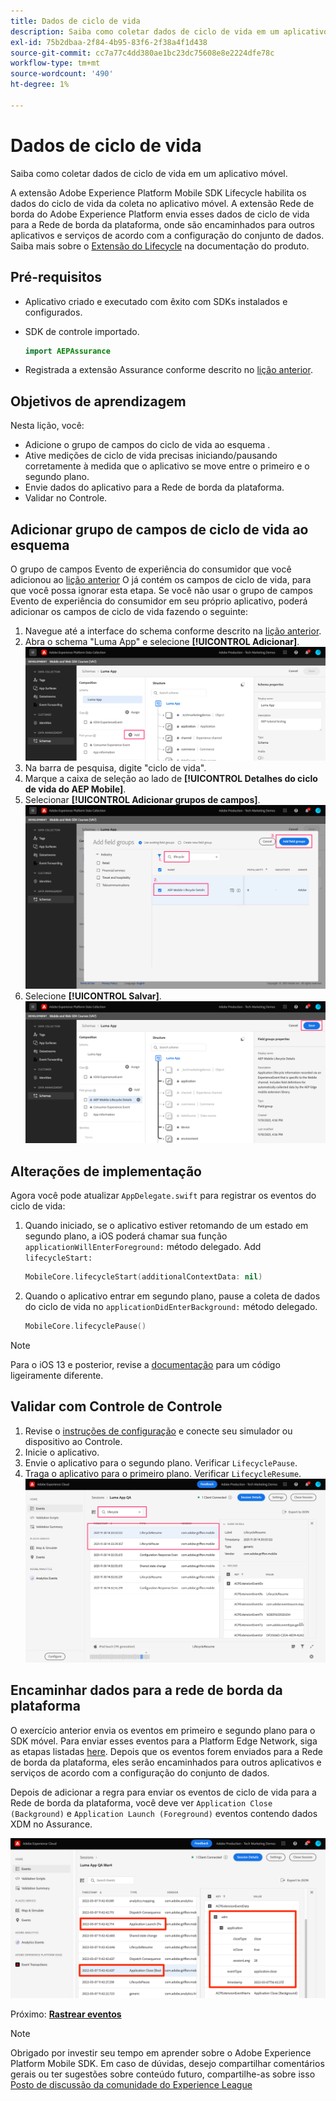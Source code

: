```yaml
---
title: Dados de ciclo de vida
description: Saiba como coletar dados de ciclo de vida em um aplicativo móvel.
exl-id: 75b2dbaa-2f84-4b95-83f6-2f38a4f1d438
source-git-commit: cc7a77c4dd380ae1bc23dc75608e8e2224dfe78c
workflow-type: tm+mt
source-wordcount: '490'
ht-degree: 1%

---
```


# Dados de ciclo de vida

Saiba como coletar dados de ciclo de vida em um aplicativo móvel.

A extensão Adobe Experience Platform Mobile SDK Lifecycle habilita os dados do ciclo de vida da coleta no aplicativo móvel. A extensão Rede de borda do Adobe Experience Platform envia esses dados de ciclo de vida para a Rede de borda da plataforma, onde são encaminhados para outros aplicativos e serviços de acordo com a configuração do conjunto de dados. Saiba mais sobre o [Extensão do Lifecycle](https://aep-sdks.gitbook.io/docs/foundation-extensions/lifecycle-for-edge-network) na documentação do produto.


## Pré-requisitos

* Aplicativo criado e executado com êxito com SDKs instalados e configurados.
* SDK de controle importado.

   ```swift
   import AEPAssurance
   ```

* Registrada a extensão Assurance conforme descrito no [lição anterior](install-sdks.md).

## Objetivos de aprendizagem

Nesta lição, você:

* Adicione o grupo de campos do ciclo de vida ao esquema .
* Ative medições de ciclo de vida precisas iniciando/pausando corretamente à medida que o aplicativo se move entre o primeiro e o segundo plano.
* Envie dados do aplicativo para a Rede de borda da plataforma.
* Validar no Controle.

## Adicionar grupo de campos de ciclo de vida ao esquema

O grupo de campos Evento de experiência do consumidor que você adicionou ao [lição anterior](create-schema.md) O já contém os campos de ciclo de vida, para que você possa ignorar esta etapa. Se você não usar o grupo de campos Evento de experiência do consumidor em seu próprio aplicativo, poderá adicionar os campos de ciclo de vida fazendo o seguinte:

1. Navegue até a interface do schema conforme descrito na [lição anterior](create-schema.md).
1. Abra o schema &quot;Luma App&quot; e selecione **[!UICONTROL Adicionar]**.
   ![selecionar adicionar](assets/mobile-lifecycle-add.png)
1. Na barra de pesquisa, digite &quot;ciclo de vida&quot;.
1. Marque a caixa de seleção ao lado de **[!UICONTROL Detalhes do ciclo de vida do AEP Mobile]**.
1. Selecionar **[!UICONTROL Adicionar grupos de campos]**.
   ![adicionar grupo de campos](assets/mobile-lifecycle-lifecycle-field-group.png)
1. Selecione **[!UICONTROL Salvar]**.
   ![save](assets/mobile-lifecycle-lifecycle-save.png)


## Alterações de implementação

Agora você pode atualizar `AppDelegate.swift` para registrar os eventos do ciclo de vida:

1. Quando iniciado, se o aplicativo estiver retomando de um estado em segundo plano, a iOS poderá chamar sua função `applicationWillEnterForeground:` método delegado. Add `lifecycleStart:`

   ```swift
   MobileCore.lifecycleStart(additionalContextData: nil)
   ```

1. Quando o aplicativo entrar em segundo plano, pause a coleta de dados do ciclo de vida no `applicationDidEnterBackground:` método delegado.

   ```swift
   MobileCore.lifecyclePause()
   ```

>[!NOTE]
>
>Para o iOS 13 e posterior, revise a [documentação](https://aep-sdks.gitbook.io/docs/foundation-extensions/mobile-core/lifecycle#register-lifecycle-with-mobile-core-and-add-appropriate-start-pause-calls) para um código ligeiramente diferente.

## Validar com Controle de Controle

1. Revise o [instruções de configuração](assurance.md) e conecte seu simulador ou dispositivo ao Controle.
1. Inicie o aplicativo.
1. Envie o aplicativo para o segundo plano. Verificar `LifecyclePause`.
1. Traga o aplicativo para o primeiro plano. Verificar `LifecycleResume`.
   ![validar ciclo de vida](assets/mobile-lifecycle-lifecycle-assurance.png)


## Encaminhar dados para a rede de borda da plataforma

O exercício anterior envia os eventos em primeiro e segundo plano para o SDK móvel. Para enviar esses eventos para a Platform Edge Network, siga as etapas listadas [here](https://aep-sdks.gitbook.io/docs/foundation-extensions/lifecycle-for-edge-network#configure-a-rule-to-forward-lifecycle-metrics-to-platform). Depois que os eventos forem enviados para a Rede de borda da plataforma, eles serão encaminhados para outros aplicativos e serviços de acordo com a configuração do conjunto de dados.

Depois de adicionar a regra para enviar os eventos de ciclo de vida para a Rede de borda da plataforma, você deve ver `Application Close (Background)` e `Application Launch (Foreground)` eventos contendo dados XDM no Assurance.

![validar o ciclo de vida enviado para o Platform Edge](assets/mobile-lifecycle-edge-assurance.png)



Próximo: **[Rastrear eventos](events.md)**

>[!NOTE]
>
>Obrigado por investir seu tempo em aprender sobre o Adobe Experience Platform Mobile SDK. Em caso de dúvidas, desejo compartilhar comentários gerais ou ter sugestões sobre conteúdo futuro, compartilhe-as sobre isso [Posto de discussão da comunidade do Experience League](https://experienceleaguecommunities.adobe.com/t5/adobe-experience-platform-launch/tutorial-discussion-implement-adobe-experience-cloud-in-mobile/td-p/443796)